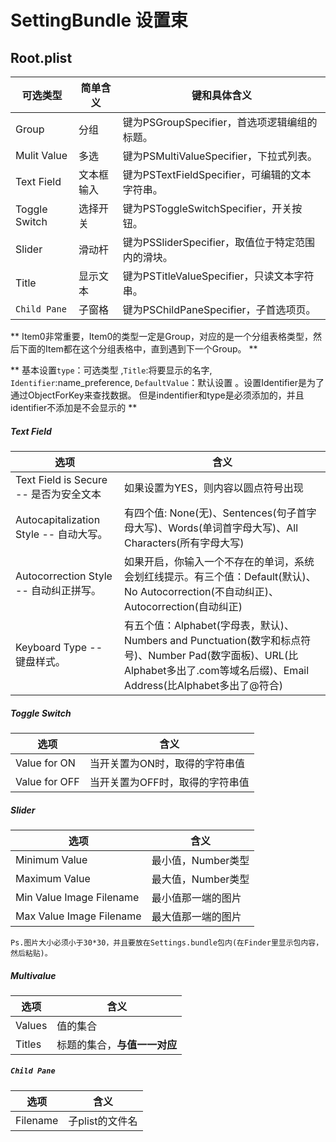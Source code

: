 # SettingBundle  设置束

## Root.plist

可选类型|简单含义|键和具体含义
----|----|----
Group|分组|键为PSGroupSpecifier，首选项逻辑编组的标题。
Mulit Value|多选|键为PSMultiValueSpecifier，下拉式列表。
Text Field|文本框输入|键为PSTextFieldSpecifier，可编辑的文本字符串。
Toggle Switch|选择开关|键为PSToggleSwitchSpecifier，开关按钮。
Slider|滑动杆|键为PSSliderSpecifier，取值位于特定范围内的滑块。
Title|显示文本|键为PSTitleValueSpecifier，只读文本字符串。
`Child Pane`|子窗格|键为PSChildPaneSpecifier，子首选项页。


**
Item0非常重要，Item0的类型一定是Group，对应的是一个分组表格类型，然后下面的Item都在这个分组表格中，直到遇到下一个Group。
**

**
基本设置`type`：可选类型 ,`Title`:将要显示的名字, `Identifier`:name_preference, `DefaultValue`：默认设置 。设置Identifier是为了通过ObjectForKey来查找数据。
但是indentifier和type是必须添加的，并且identifier不添加是不会显示的
**

##### Text Field

选项|含义
----|----
Text Field is Secure -- 是否为安全文本|如果设置为YES，则内容以圆点符号出现
Autocapitalization Style -- 自动大写。|有四个值: None(无)、Sentences(句子首字母大写)、Words(单词首字母大写)、All Characters(所有字母大写)
Autocorrection Style -- 自动纠正拼写。|如果开启，你输入一个不存在的单词，系统会划红线提示。有三个值：Default(默认)、No Autocorrection(不自动纠正)、Autocorrection(自动纠正)
Keyboard Type -- 键盘样式。|有五个值：Alphabet(字母表，默认)、Numbers and Punctuation(数字和标点符号)、Number Pad(数字面板)、URL(比Alphabet多出了.com等域名后缀)、Email Address(比Alphabet多出了@符合)


##### Toggle Switch

选项|含义
---|---
Value for ON |当开关置为ON时，取得的字符串值
Value for OFF | 当开关置为OFF时，取得的字符串值

##### Slider

选项|含义
---|---
Minimum Value | 最小值，Number类型
Maximum Value | 最大值，Number类型
Min Value Image Filename | 最小值那一端的图片
Max Value Image Filename | 最大值那一端的图片

`Ps.图片大小必须小于30*30，并且要放在Settings.bundle包内(在Finder里显示包内容，然后粘贴)。`

##### Multivalue

选项|含义
-----|----
Values | 值的集合
Titles | 标题的集合，**与值一一对应**

##### `Child Pane`

选项|含义
---|---
Filename | 子plist的文件名

